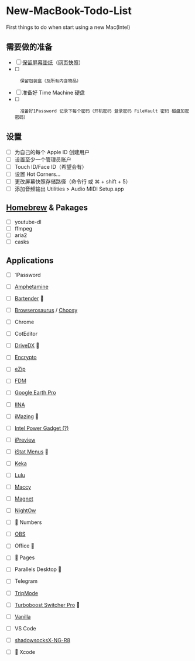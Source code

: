 # New-MacBook-Todo-List
First things to do when start using a new Mac(Intel)

## 需要做的准备
- [ ] 	[保留屏幕垫纸](https://www.ifanr.com/574157)（[网页快照](https://web.archive.org/web/20180605044725/https://www.ifanr.com/574157)）
- [ ]		保留包装盒（及所有内含物品）
- [ ] 	准备好 Time Machine 硬盘
- [ ]		准备好1Password 记录下每个密码（开机密码 登录密码 FileVault 密码 磁盘加密密码）

## 设置
- [ ] 为自己的每个 Apple ID 创建用户
- [ ] 设置至少一个管理员账户
- [ ] Touch ID/Face ID（希望会有）
- [ ] 设置 Hot Corners...
- [ ] 更改屏幕快照存储路径（命令行 或 ⌘ + shift + 5）
- [ ] 添加音频输出 Utilities > Audio MIDI Setup.app

## [Homebrew](https://brew.sh) & Pakages
- [ ] youtube-dl
- [ ] ffmpeg
- [ ] aria2
- [ ] casks

## Applications
- [ ]	1Password
- [ ]	[Amphetamine](https://apps.apple.com/us/app/amphetamine/id937984704?mt=12) 
- [ ]	[Bartender](https://www.macbartender.com/) 🔑
- [ ]	[Browserosaurus](https://browserosaurus.com/) / [Choosy](https://www.choosyosx.com)
- [ ]	Chrome
- [ ]	CotEditor
- [ ]	[DriveDX](https://binaryfruit.com/drivedx) 🔑
- [ ]	[Encrypto](https://apps.apple.com/cn/app/encrypto-secure-your-files/id935235287?l=en&mt=12) 
- [ ]	[eZip](https://ezip.awehunt.com/?locale=zh-CN)
- [ ]	[FDM](https://www.freedownloadmanager.org/download-fdm-for-mac.htm)
- [ ]	[Google Earth Pro](https://www.google.com/earth/versions/#earth-pro)
- [ ]	[IINA](https://iina.io/)
- [ ]	[iMazing](https://imazing.com/) 🔑
- [ ]	[Intel Power Gadget (?)](https://software.intel.com/en-us/articles/intel-power-gadget)
- [ ]	[iPreview](https://findergg.com)
- [ ]	[iStat Menus](https://bjango.com/mac/istatmenus/) 🔑
- [ ]	[Keka](https://www.keka.io/)
- [ ]	[Lulu](https://www.objective-see.com/products/lulu.html)
- [ ]	[Maccy](https://maccy.app)
- [ ]	[Magnet](https://apps.apple.com/us/app/magnet/id441258766?mt=12)
- [ ]	[NightOw](https://nightowl.kramser.xyz/)
- [ ]	 Numbers
- [ ]	[OBS](https://obsproject.com/)
- [ ]	Office 🔑
- [ ]	 Pages
- [ ]	Parallels Desktop 🔑
- [ ]	Telegram
- [ ]	[TripMode](https://tripmode.ch)
- [ ]	[Turboboost Switcher Pro](https://gumroad.com/l/YeBQUF) 🔑
- [ ]	[Vanilla](https://matthewpalmer.net/vanilla/)
- [ ]	VS Code
- [ ]	[shadowsocksX-NG-R8](https://github.com/qinyuhang/ShadowsocksX-NG-R/releases)
- [ ]	 Xcode





